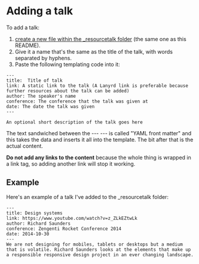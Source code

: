 # Adding a talk

To add a talk:

1. [create a new file within the _resourcetalk folder](https://github.com/maban/styleguides/new/gh-pages/_resourcetalk) (the same one as this README). 
2. Give it a name that's the same as the title of the talk, with words separated by hyphens.
3. Paste the following templating code into it:

```
---
title:  Title of talk
link: A static link to the talk (A Lanyrd link is preferable because further resources about the talk can be added)
author: The speaker's name
conference: The conference that the talk was given at
date: The date the talk was given
---

An optional short description of the talk goes here
```

The text sandwiched between the --- --- is called "YAML front matter" and this takes the data and inserts it all into the template. The bit after that is the actual content.

**Do not add any links to the content** because the whole thing is wrapped in a link tag, so adding another link will stop it working.

## Example

Here's an example of a talk I've added to the _resourcetalk folder:

```
---
title: Design systems
link: https://www.youtube.com/watch?v=z_ZLkEZtwLk
author: Richard Saunders
conference: Zengenti Rocket Conference 2014
date: 2014-10-30
---
We are not designing for mobiles, tablets or desktops but a medium that is volatile. Richard Saunders looks at the elements that make up a responsible responsive design project in an ever changing landscape.
```
